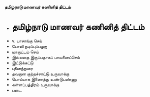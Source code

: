 **தமிழ்நாடு மாணவர் கணினித் திட்டம்**
- # தமிழ்நாடு மாணவர் கணினித் திட்டம்
- v. பாசாங்கு செய்
- போலி நடிப்புப்பழகு
- மாறாட்டம் செய்
- இல்லதை இருப்பதாகப் பாவனைப்செய்
- இட்டுக்கட்டு
- புனைந்துரை
- தவறான குற்றச்சாட்டு உருவாக்கு
- பொய்யாக இணைத்து உண்டுபண்ணு
- கள்ளப்பத்திரம் உருவாக்கு
- படை.

